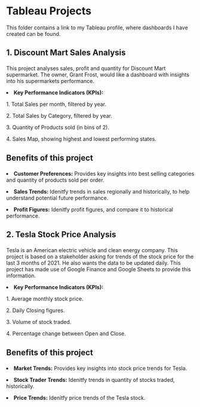 # Tableau Projects
<p> This folder contains a link to my Tableau profile, where dashboards I have created can be found. </p>

## <p> 1. Discount Mart Sales Analysis <p/>
<p> This project analyses sales, profit and quantity for Discount Mart supermarket. The owner, Grant Frost, would like a dashboard with insights into his supermarkets performance.</p>

**<p><li> Key Performance Indicators (KPIs):** </li></p>
<p> 1. Total Sales per month, filtered by year.</p>
<p> 2. Total Sales by Category, filtered by year.</p>
<p> 3. Quantity of Products sold (in bins of 2).</p>
<p> 4. Sales Map, showing highest and lowest performing states.</p>


## <p> Benefits of this project <p/>
**<p> <li> Customer Preferences:** Provides key insights into best selling categories and quantity of products sold per order. <p/>
**<p> <li> Sales Trends:** Idenitfy trends in sales regionally and historically, to help understand potential future performance. <p/>
**<p> <li> Profit Figures:** Idenitfy profit figures, and compare it to historical performance. <p/>

## <p> 2. Tesla Stock Price Analysis <p/>
<p> Tesla is an American electric vehicle and clean energy company. This project is based on a stakeholder asking for trends of the stock price for the last 3 months of 2021. He also wants the data to be updated daily. This project has made use of Google Finance and Google Sheets to provide this information.</p>

**<p><li> Key Performance Indicators (KPIs):** </li></p>
<p> 1. Average monthly stock price.</p>
<p> 2. Daily Closing figures.</p>
<p> 3. Volume of stock traded.</p>
<p> 4. Percentage change between Open and Close.</p>


## <p> Benefits of this project <p/>
**<p> <li> Market Trends:** Provides key insights into stock price trends for Tesla. <p/>
**<p> <li> Stock Trader Trends:** Idenitfy trends in quantity of stocks traded, historically. <p/>
**<p> <li> Price Trends:** Idenitfy price trends of the Tesla stock. <p/>
